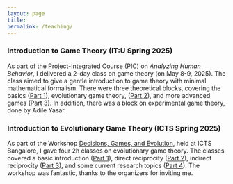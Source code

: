 ```yaml
---
layout: page
title: 
permalink: /teaching/
---
```




### Introduction to Game Theory (IT:U Spring 2025)

As part of the Project-Integrated Course (PIC) on *Analyzing Human Behavior*, I delivered a 2-day class on game theory (on May 8-9, 2025). The class aimed to give a gentle introduction to game theory with minimal mathematical formalism. There were three theoretical blocks, covering the basics ([Part 1](../files/teaching/2025_GameTheory/part1.pdf)), evolutionary game theory, ([Part 2](../files/teaching/2025_GameTheory/part1.pdf)), and more advanced games ([Part 3](../files/teaching/2025_GameTheory/part3.pdf)). In addition, there was a block on experimental game theory, done by Adile Yasar. 


### Introduction to Evolutionary Game Theory (ICTS Spring 2025)
As part of the Workshop [Decisions, Games, and Evolution](https://www.icts.res.in/program/DGE2025), held at ICTS Bangalore, I gave four 2h classes on evolutionary game theory. The classes covered a basic introduction ([Part 1](../files/teaching/2025_EGT/part1.pdf)), direct reciprocity ([Part 2](../files/teaching/2025_EGT/part2.pdf)), indirect reciprocity ([Part 3](../files/teaching/2025_EGT/part3.pdf)), and some current research topics ([Part 4](../files/teaching/2025_EGT/part4.pdf)). The workshop was fantastic, thanks to the organizers for inviting me. 

